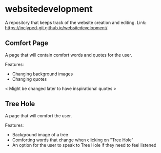 # websitedevelopment
A repository that keeps track of the website creation and editing.
Link: https://inclyped-git.github.io/websitedevelopment/


## Comfort Page

A page that will contain comfort words and quotes for the user. 

Features:
- Changing background images
- Changing quotes

< Might be changed later to have inspirational quotes >


## Tree Hole

A page that will comfort the user.

Features:
- Background image of a tree
- Comforting words that change when clicking on "Tree Hole"
- An option for the user to speak to Tree Hole if they need to feel listened
